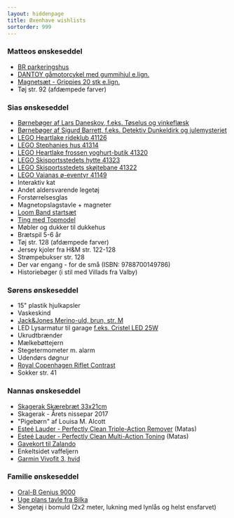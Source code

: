 ```yaml
---
layout: hiddenpage
title: Øxenhave wishlists
sortorder: 999
---
```


### Matteos ønskeseddel

- [BR parkeringshus](https://www.br.dk/black-friday-tilbud/parkeringshus-i-trae?id=000000000112592001)
- [DANTOY gåmotorcykel med gummihjul e.lign.](https://www.br.dk/vores-kategorier/babyudstyr-og-pleje/gaavogne-og-gaabiler/dantoy-gaamotorcykel-med-gummihjul?id=000000000102601001)
- [Magnetsæt - Grippies 20 stk e.lign.](https://www.legeakademiet.dk/pi/Magnets%C3%A6t---Grippies-20-stk_3803428_60284.aspx)
- Tøj str. 92 (afdæmpede farver)

### Sias ønskeseddel

- [Børnebøger af Lars Daneskov, f.eks. Tøselus og vinkeflæsk](https://www.saxo.com/dk/forfatter/lars-daneskov_4337190)
- [Børnebøger af Sigurd Barrett, f.eks. Detektiv Dunkeldirk og julemysteriet](https://www.saxo.com/dk/forfatter/sigurd-barrett_4342315)
- [LEGO Heartlake rideklub 41126](https://shop.lego.com/da-DK/Heartlake-rideklub-41126)
- [LEGO Stephanies hus 41314](https://shop.lego.com/da-DK/Stephanies-hus-41314)
- [LEGO Heartlake frossen yoghurt-butik 41320](https://shop.lego.com/da-DK/Heartlake-frossen-yoghurt-butik-41320)
- [LEGO Skisportsstedets hytte 41323](https://shop.lego.com/da-DK/Skisportsstedets-hytte-41323)
- [LEGO Skisportsstedets skøjtebane 41322](https://shop.lego.com/da-DK/Skisportsstedets-sk%C3%B8jtebane-41322)
- [LEGO Vaianas ø-eventyr 41149](https://shop.lego.com/da-DK/Vaianas-%C3%B8-eventyr-41149)
- Interaktiv kat
- Andet aldersvarende legetøj
- Forstørrelsesglas
- Magnetopslagstavle + magneter
- [Loom Band startsæt](https://legefeen.dk/looms/loom-band-startsaet.html)
- [Ting med Topmodel](https://www.br.dk/search/?q=topmodel:relevance&text=topmodel)
- Møbler og dukker til dukkehus
- Brætspil 5-6 år
- Tøj str. 128 (afdæmpede farver)
- Jersey kjoler fra H&M str. 122-128
- Strømpebukser str. 128
- Der var engang - for de små (ISBN: 9788700149786)
- Historiebøger (i stil med Villads fra Valby)

### Sørens ønskeseddel

- 15" plastik hjulkapsler
- Vaskeskind
- [Jack&Jones Merino-uld, brun, str. M](http://www.jackjones.com/dk/da/jj/striktroejer/pullovers/merino-uld-pullover-12109976.html)
- LED Lysarmatur til garage [f.eks. Cristel LED 25W](http://www.bauhaus.dk/el-belysning/indendors-belysning/lysarmaturer/lysarmatur-cristel-led-25w-ritter-leuchten.html)
- Ukrudtbrænder
- Mælkebøttejern
- Stegetermometer m. alarm
- Udendørs døgnur
- [Royal Copenhagen Riflet Contrast](https://www.royalcopenhagen.com/dk/da/Series/FlutedContrast/c/FlutedContrast)
- Sokker str. 41

### Nannas ønskeseddel

- [Skagerak Skærebræt 33x21cm](https://skagerak.dk/da/shop/skaerebraet-33x21)
- Skagerak - Årets nissepar 2017
- "Pigebørn" af Louisa M. Alcott
- [Esteé Lauder - Perfectly Clean Triple-Action Remover](http://www.esteelauder.dk/product/684/25955/produktkatalog/hudpleje/vlg-efter-kategori/ansigtsrensskintonic/perfectly-clean/triple-action-cleansertonermakeup-remover) (Matas)
- [Esteé Lauder - Perfectly Clean Multi-Action Toning](http://www.esteelauder.dk/product/684/25954/produktkatalog/hudpleje/vlg-efter-kategori/ansigtsrensskintonic/perfectly-clean/multi-action-toning-lotionrefiner) (Matas)
- [Gavekort til Zalando](https://www.zalando.dk/gavekort/)
- Enkeltsidet vaffeljern
- [Garmin Vivofit 3, hvid](https://www.proshop.dk/Smartwatch-Sportsur-Aktivitetstracker/Garmin-vvofit-3-White-Regular/2541706)

### Familie ønskeseddel

- [Oral-B Genius 9000](https://www.whiteaway.com/personlig-pleje/skoenhed/tandpleje/eltandboerste/product/oral-b-genius-9000/)
- [Uge plans tavle fra Bilka](https://www.bilka.dk/fritid/glastavler-og-whiteboards/naga-glastavle-magnetisk-80x60-maanedsplan/p/100061754)
- Sengetøj i bomuld (2x2 meter, lukning med lynlås og helst ensfarvet)
